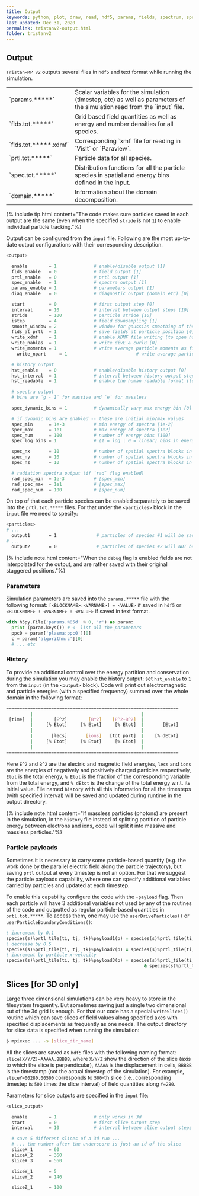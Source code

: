 ```yaml
---
title: Output
keywords: python, plot, draw, read, hdf5, params, fields, spectrum, spectra, particles, payload, tracking
last_updated: Dec 31, 2020
permalink: tristanv2-output.html
folder: tristanv2
---
```


## Output

`Tristan-MP v2` outputs several files in `hdf5` and text format while running the simulation.

<table>
<colgroup>
<col width="30%" />
<col width="70%" />
</colgroup>
<tbody>

<tr>
  <td markdown="span">
    `params.*****`
  </td>
  <td markdown="span">
    Scalar variables for the simulation (timestep, etc) as well as parameters of the simulation read from the `input` file.
  </td>
</tr>

<tr>
  <td markdown="span">
    `flds.tot.*****`
  </td>
  <td markdown="span">
    Grid based field quantities as well as energy and number densities for all species.
  </td>
</tr>

<tr>
  <td markdown="span">
    `flds.tot.*****.xdmf`
  </td>
  <td markdown="span">
    Corresponding `xml` file for reading in `VisIt` or `Paraview`.
  </td>
</tr>

<tr>
  <td markdown="span">
    `prtl.tot.*****`
  </td>
  <td markdown="span">
    Particle data for all species.
  </td>
</tr>

<tr>
  <td markdown="span">
    `spec.tot.*****`
  </td>
  <td markdown="span">
    Distribution functions for all the particle species in spatial and energy bins defined in the input.
  </td>
</tr>

<tr>
  <td markdown="span">
    `domain.*****`
  </td>
  <td markdown="span">
    Information about the domain decomposition.
  </td>
</tr>

</tbody>
</table>

{% include tip.html content="The code makes sure particles saved in each output are the same (even when the specified `stride` is not `1`) to enable individual particle tracking."%}

Output can be configured from the `input` file. Following are the most up-to-date output configurations with their corresponding description.

```python
<output>

  enable        = 1              # enable/disable output [1]
  flds_enable   = 0              # field output [1]
  prtl_enable   = 0              # prtl output [1]
  spec_enable   = 1              # spectra output [1]
  params_enable = 1              # parameters output [1]
  diag_enable   = 0              # diagnostic output (domain etc) [0]

  start         = 0              # first output step [0]
  interval      = 10             # interval between output steps [10]
  stride        = 100            # particle stride [10]
  istep         = 4              # field downsampling [1]
  smooth_window = 2              # window for gaussian smoothing of the densities [2]
  flds_at_prtl  = 1              # save fields at particle position [0]
  write_xdmf    = 1              # enable XDMF file writing (to open hdf5 in VisIt) [1]
  write_nablas  = 1              # write divE & curlB [0]
  write_momenta = 1              # write average particle momenta as fields [0]
	write_npart 	= 1					 		 # write average particle weights per cell [0]

  # history output
  hst_enable    = 0              # enable/disable history output [0]
  hst_interval  = 1              # interval between history output steps [1]
  hst_readable  = 1              # enable the human readable format (less accurate) [0]

  # spectra output
  # bins are `g - 1` for massive and `e` for massless

  spec_dynamic_bins = 1          # dynamically vary max energy bin [0]

  # if dynamic bins are enabled -- these are initial min/max values
  spec_min      = 1e-3           # min energy of spectra [1e-2]
  spec_max      = 1e1            # max energy of spectra [1e2]
  spec_num      = 100            # number of energy bins [100]
  spec_log_bins = 1              # (1 = log | 0 = linear) bins in energy [1]

  spec_nx       = 10             # number of spatial spectra blocks in x [1]
  spec_ny       = 10             # number of spatial spectra blocks in y [1]
  spec_nz       = 10             # number of spatial spectra blocks in z [1]

  # radiation spectra output (if `rad` flag enabled)
  rad_spec_min  = 1e-3           # [spec_min]
  rad_spec_max  = 1e1            # [spec_max]
  rad_spec_num  = 100            # [spec_num]
```

On top of that each particle species can be enabled separately to be saved into the `prtl.tot.*****` files. For that under the `<particles>` block in the `input` file we need to specify:

```bash
<particles>
# ...
  output1       = 1               # particles of species #1 will be saved to `prtl.tot.`
# ...
  output2       = 0               # particles of species #2 will NOT be saved to `prtl.tot.`
```

{% include note.html content="When the `debug` flag is enabled fields are not interpolated for the output, and are rather saved with their original staggered positions."%}

### Parameters
Simulation parameters are saved into the `params.*****` file with the following format: `[<BLOCKNAME>:<VARNAME>] = <VALUE>` if saved in `hdf5` or `<BLOCKNAME> : <VARNAME> : <VALUE>` if saved in text format.

```python
with h5py.File('params.%05d' % 0, 'r') as param:
  print (param.keys()) # <- list all the parameters
  ppc0 = param['plasma:ppc0'][0]
  c = param['algorithm:c'][0]
  # ... etc
```

### History

To provide an additional control over the energy partition and conservation during the simulation you may enable the history output: set `hst_enable` to `1` from the `input` (in the `<output>` block). Code will print out electromagnetic and particle energies (with a specified frequency) summed over the whole domain in the following format:

```bash
=================================================================
         |                                         |
 [time]  |        [E^2]        [B^2]    [E^2+B^2]  |
         |     [% Etot]     [% Etot]     [% Etot]  |       [Etot]
         |                                         |
         |       [lecs]       [ions]   [tot part]  |    [% dEtot]
         |     [% Etot]     [% Etot]     [% Etot]  |
         |                                         |
=================================================================
```

Here `E^2` and `B^2` are the electric and magnetic field energies, `lecs` and `ions` are the energies of negatively and positively charged particles respectively, `Etot` is the total energy, `% Etot` is the fraction of the corresponding variable from the total energy, and `% dEtot` is the change of the total energy w.r.t. its initial value. File named `history` with all this information for all the timesteps (with specified interval) will be saved and updated during runtime in the output directory.

{% include note.html content="If massless particles (photons) are present in the simulation, in the `history` file instead of splitting partition of particle energy between electrons and ions, code will split it into massive and massless particles."%}

### Particle payloads

Sometimes it is necessary to carry some particle-based quantity (e.g. the work done by the parallel electric field along the particle trajectory), but saving `prtl` output at every timestep is not an option. For that we suggest the particle payloads capability, where one can specify additional variables carried by particles and updated at each timestep.

To enable this capability configure the code with the `-payload` flag. Then each particle will have 3 additional variables not used by any of the routines of the code and outputted as regular particle-based quantities in `prtl.tot.*****`. To access them, one may use the `userDriveParticles()` or `userParticleBoundaryConditions()`:

```fortran
! increment by 0.1
species(s)%prtl_tile(ti, tj, tk)%payload1(p) = species(s)%prtl_tile(ti, tj, tk)%payload1(p) + 0.1
! decrease by 0.5
species(s)%prtl_tile(ti, tj, tk)%payload2(p) = species(s)%prtl_tile(ti, tj, tk)%payload2(p) + 0.5
! increment by particle x-velocity
species(s)%prtl_tile(ti, tj, tk)%payload3(p) = species(s)%prtl_tile(ti, tj, tk)%payload3(p) +&
                                                    & species(s)%prtl_tile(ti, tj, tk)%u(p)
```

## Slices [for 3D only]

Large three dimensional simulations can be very heavy to store in the filesystem frequently. But sometimes saving just a single two dimensional cut of the 3d grid is enough. For that our code has a special `writeSlices()` routine which can save slices of field values along specified axes with specified displacements as frequently as one needs. The output directory for slice data is specified when running the simulation:

```bash
$ mpiexec ... -s [slice_dir_name]
```

All the slices are saved as `hdf5` files with the following naming format: `slice[X/Y/Z]=AAAAA.BBBBB`, where `X/Y/Z` show the direction of the slice (axis to which the slice is perpendicular), `AAAAA` is the displacement in cells, `BBBBB` is the timestamp (not the actual timestep of the simulation). For example, `sliceY=00280.00500` corresponds to `500`-th slice (i.e., corresponding timestep is `500` times the slice interval) of field quantities along `Y=280`.

Parameters for slice outputs are specified in the `input` file:

```python
<slice_output>

  enable        = 1              # only works in 3d
  start         = 0              # first slice output step
  interval      = 10             # interval between slice output steps

  # save 5 different slices of a 3d run ...
  # ... the number after the underscore is just an id of the slice
  sliceX_1      = 60
  sliceX_2      = 360
  sliceX_3      = 560

  sliceY_1      = 5
  sliceY_2      = 140

  sliceZ_1      = 100
```
